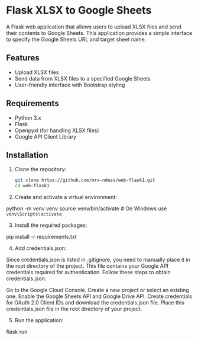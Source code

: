 # Flask XLSX to Google Sheets

A Flask web application that allows users to upload XLSX files and send their contents to Google Sheets. This application provides a simple interface to specify the Google Sheets URL and target sheet name.

## Features

- Upload XLSX files
- Send data from XLSX files to a specified Google Sheets
- User-friendly interface with Bootstrap styling

## Requirements

- Python 3.x
- Flask
- Openpyxl (for handling XLSX files)
- Google API Client Library

## Installation

1. Clone the repository:

   ```bash
   git clone https://github.com/mrx-ndeso/web-flask1.git
   cd web-flask1
2. Create and activate a virtual environment:

python -m venv venv
source venv/bin/activate  # On Windows use `venv\Scripts\activate`


3. Install the required packages:

pip install -r requirements.txt

4. Add credentials.json:

Since credentials.json is listed in .gitignore, you need to manually place it in the root directory of the project. This file contains your Google API credentials required for authentication. Follow these steps to obtain credentials.json:

Go to the Google Cloud Console.
Create a new project or select an existing one.
Enable the Google Sheets API and Google Drive API.
Create credentials for OAuth 2.0 Client IDs and download the credentials.json file.
Place this credentials.json file in the root directory of your project.


5. Run the application:

flask run
